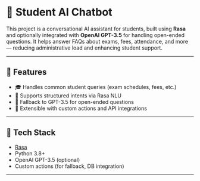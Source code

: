 # 🤖 Student AI Chatbot

This project is a conversational AI assistant for students, built using **Rasa** and optionally integrated with **OpenAI GPT-3.5** for handling open-ended questions. It helps answer FAQs about exams, fees, attendance, and more — reducing administrative load and enhancing student support.

---

## 🚀 Features

- 🎓 Handles common student queries (exam schedules, fees, etc.)
- 💬 Supports structured intents via Rasa NLU
- 🧠 Fallback to GPT-3.5 for open-ended questions
- 🔁 Extensible with custom actions and API integrations

---

## 🧰 Tech Stack

- [Rasa](https://rasa.com/)
- Python 3.8+
- OpenAI GPT-3.5 (optional)
- Custom actions (for fallback, DB integration)

---

